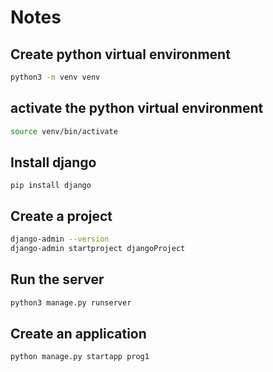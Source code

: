 # Notes

## Create python virtual environment
```bash
python3 -m venv venv
```

## activate the python virtual environment
```bash
source venv/bin/activate
```

## Install django
```
pip install django
```

## Create a project
```bash
django-admin --version
django-admin startproject djangoProject
```
## Run the server
```python
python3 manage.py runserver 
```

## Create an application
```python
python manage.py startapp prog1
```